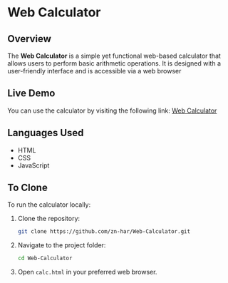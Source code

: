 # Web Calculator

## Overview

The **Web Calculator** is a simple yet functional web-based calculator that allows users to perform basic arithmetic operations. It is designed with a user-friendly interface and is accessible via a web browser

## Live Demo

You can use the calculator by visiting the following link:
[Web Calculator](https://zn-har.github.io/Web-Calculator/calc.html)

## Languages Used

- HTML
- CSS
- JavaScript

## To Clone

To run the calculator locally:

1. Clone the repository:
   ```bash
   git clone https://github.com/zn-har/Web-Calculator.git
   ```
2. Navigate to the project folder:
   ```bash
   cd Web-Calculator
   ```
3. Open `calc.html` in your preferred web browser.
